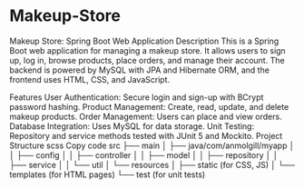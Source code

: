 # Makeup-Store
Makeup Store: Spring Boot Web Application
Description
This is a Spring Boot web application for managing a makeup store. It allows users to sign up, log in, browse products, place orders, and manage their account. The backend is powered by MySQL with JPA and Hibernate ORM, and the frontend uses HTML, CSS, and JavaScript.

Features
User Authentication: Secure login and sign-up with BCrypt password hashing.
Product Management: Create, read, update, and delete makeup products.
Order Management: Users can place and view orders.
Database Integration: Uses MySQL for data storage.
Unit Testing: Repository and service methods tested with JUnit 5 and Mockito.
Project Structure
scss
Copy code
src
├── main
│   ├── java/com/anmolgill/myapp
│   │   ├── config
│   │   ├── controller
│   │   ├── model
│   │   ├── repository
│   │   ├── service
│   │   └── util
│   └── resources
│       ├── static (for CSS, JS)
│       └── templates (for HTML pages)
└── test (for unit tests)
